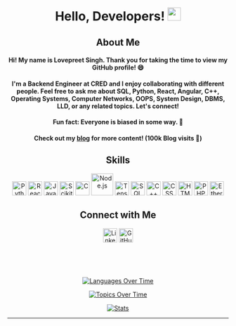 <h1 align="center">Hello, Developers! <img src="https://raw.githubusercontent.com/MartinHeinz/MartinHeinz/master/wave.gif" width="30px"></h1>

<div align="center">
  <h2>About Me</h2>
  <h4>Hi! My name is Lovepreet Singh. Thank you for taking the time to view my GitHub profile! 😄</h4>
  <h4>I'm a Backend Engineer at CRED and I enjoy collaborating with different people. Feel free to ask me about SQL, Python, React, Angular, C++, Operating Systems, Computer Networks, OOPS, System Design, DBMS, LLD, or any related topics. Let's connect!</h4>
  <h4>Fun fact: Everyone is biased in some way. 🥳</h4>
  <h4>Check out my <a href="https://www.dev.to/lovepreetsingh">blog</a> for more content! (100k Blog visits 🚀)</h4>
</div>

<div align="center">
  <h2>Skills</h2>
  <p style="color: red;">
    <a><img width="32px" src="https://raw.githubusercontent.com/rahulbanerjee26/githubAboutMeGenerator/main/icons/python.svg" alt="Python"></a>
    <a><img width="32px" src="https://raw.githubusercontent.com/rahulbanerjee26/githubAboutMeGenerator/main/icons/reactjs.svg" alt="React"></a>
    <a><img width="32px" src="https://raw.githubusercontent.com/rahulbanerjee26/githubAboutMeGenerator/main/icons/javascript.svg" alt="JavaScript"></a>
    <a><img width="32px" src="https://raw.githubusercontent.com/rahulbanerjee26/githubAboutMeGenerator/main/icons/scikit.svg" alt="Scikit-Learn"></a>
    <a><img width="32px" src="https://raw.githubusercontent.com/rahulbanerjee26/githubAboutMeGenerator/main/icons/c.svg" alt="C"></a>
    <a><img width="50px" src="https://cdn.freebiesupply.com/logos/thumbs/2x/nodejs-1-logo.png" alt="Node.js"></a>
    <a><img width="32px" src="https://img.icons8.com/color/480/tensorflow.png" alt="TensorFlow"></a>
    <a><img width="32px" src="https://upload.wikimedia.org/wikipedia/commons/8/87/Sql_data_base_with_logo.png" alt="SQL"></a>
    <a><img width="32px" src="https://raw.githubusercontent.com/rahulbanerjee26/githubAboutMeGenerator/main/icons/cpp.svg" alt="C++"></a>
    <a><img width="32px" src="https://raw.githubusercontent.com/rahulbanerjee26/githubAboutMeGenerator/main/icons/css.svg" alt="CSS"></a>
    <a><img width="32px" src="https://raw.githubusercontent.com/rahulbanerjee26/githubAboutMeGenerator/main/icons/html.svg" alt="HTML"></a>
    <a><img width="32px" src="https://upload.wikimedia.org/wikipedia/commons/thumb/2/27/PHP-logo.svg/2560px-PHP-logo.svg.png" alt="PHP"></a>
    <a><img width="32px" src="https://upload.wikimedia.org/wikipedia/commons/thumb/6/6f/Ethereum-icon-purple.svg/1200px-Ethereum-icon-purple.svg.png" alt="Ethereum"></a>
  </p>
</div>

<div align="center">
  <h2>Connect with Me</h2>
  <a href="https://www.linkedin.com/in/lovepreet-singh-a18a19191/"><img width="32px" align="center" src="https://raw.githubusercontent.com/rahulbanerjee26/githubAboutMeGenerator/main/icons/linked-in-alt.svg" alt="LinkedIn"></a>
  <a href="https://github.com/AlphaDecodeX"><img width="32px" align="center" src="https://raw.githubusercontent.com/rahulbanerjee26/githubAboutMeGenerator/main/icons/github.svg" alt="GitHub"></a>
</div>

<br><br><br>

<p align="center">
  <a href="https://stats.quine.sh/AlphaDecodeX/languages-over-time?theme=dark"><img src="https://stats.quine.sh/AlphaDecodeX/languages-over-time?theme=dark" alt="Languages Over Time"></a>
</p>

<p align="center">
  <a href="https://stats.quine.sh/AlphaDecodeX/topics-over-time?theme=dark"><img src="https://stats.quine.sh/AlphaDecodeX/topics-over-time?theme=dark" alt="Topics Over Time"></a>
</p>

<p align="center">
  <a href="https://stats.quine.sh/AlphaDecodeX/github?theme=dark"><img src="https://stats.quine.sh/AlphaDecodeX/github?theme=dark" alt="Stats"></a>
</p>

-----
